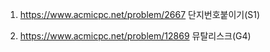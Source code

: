 1. https://www.acmicpc.net/problem/2667 단지번호붙이기(S1)

2. https://www.acmicpc.net/problem/12869 뮤탈리스크(G4)